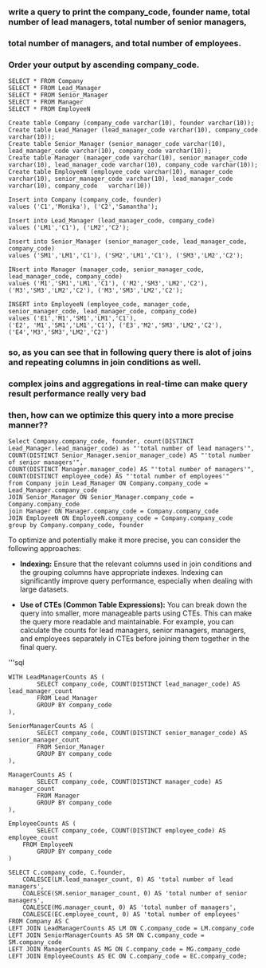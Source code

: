 ### write a query to print the company_code, founder name, total number of lead managers, total number of senior managers, 
### total number of managers, and total number of employees. 
### Order your output by ascending company_code.

  	SELECT * FROM Company
  	SELECT * FROM Lead_Manager
  	SELECT * FROM Senior_Manager
 	SELECT * FROM Manager
  	SELECT * FROM EmployeeN

  	Create table Company (company_code varchar(10), founder varchar(10));
 	Create table Lead_Manager (lead_manager_code varchar(10), company_code varchar(10));
  	Create table Senior_Manager (senior_manager_code varchar(10), lead_manager_code varchar(10), company_code varchar(10));
  	Create table Manager (manager_code varchar(10), senior_manager_code varchar(10), lead_manager_code varchar(10), company_code varchar(10));
  	Create table EmployeeN (employee_code varchar(10), manager_code varchar(10), senior_manager_code varchar(10), lead_manager_code varchar(10), company_code 	varchar(10))
					   
  	Insert into Company (company_code, founder) 
  	values ('C1','Monika'), ('C2','Samantha');	

  	Insert into Lead_Manager (lead_manager_code, company_code)
  	values ('LM1','C1'), ('LM2','C2');

  	Insert into Senior_Manager (senior_manager_code, lead_manager_code, company_code)
  	values ('SM1','LM1','C1'), ('SM2','LM1','C1'), ('SM3','LM2','C2');

  	INsert into Manager (manager_code, senior_manager_code, lead_manager_code, company_code)
  	values ('M1','SM1','LM1','C1'), ('M2','SM3','LM2','C2'), ('M3','SM3','LM2','C2'), ('M3','SM3','LM2','C2');

  	INSERT into EmployeeN (employee_code, manager_code, senior_manager_code, lead_manager_code, company_code)
  	values ('E1','M1','SM1','LM1','C1'),
  	('E2', 'M1','SM1','LM1','C1'), ('E3','M2','SM3','LM2','C2'),
  	('E4','M3','SM3','LM2','C2')

### so, as you can see that in following query there is alot of joins and repeating columns in join conditions as well.
### complex joins and aggregations in real-time can make query result performance really very bad
### then, how can we optimize this query into a more precise manner??
  	Select Company.company_code, founder, count(DISTINCT Lead_Manager.lead_manager_code) as "'total number of lead managers'",
  	COUNT(DISTINCT Senior_Manager.senior_manager_code) AS "'total number of senior managers'",
  	COUNT(DISTINCT Manager.manager_code) AS "'total number of managers'",
  	COUNT(DISTINCT employee_code) AS "'total number of employees'"
  	from Company join Lead_Manager ON Company.company_code =  Lead_Manager.company_code
  	JOIN Senior_Manager ON Senior_Manager.company_code = Company.company_code 
  	join Manager ON Manager.company_code = Company.company_code 
  	JOIN EmployeeN ON EmployeeN.company_code = Company.company_code 
  	group by Company.company_code, founder

To optimize and potentially make it more precise, you can consider the following approaches:

- **Indexing:** Ensure that the relevant columns used in join conditions and the grouping columns have appropriate indexes. Indexing can significantly improve query performance, especially when dealing with large datasets.

- **Use of CTEs (Common Table Expressions):** You can break down the query into smaller, more manageable parts using CTEs. This can make the query more readable and maintainable. For example, you can calculate the counts for lead managers, senior managers, managers, and employees separately in CTEs before joining them together in the final query.

'''sql

	WITH LeadManagerCounts AS (
    		SELECT company_code, COUNT(DISTINCT lead_manager_code) AS lead_manager_count
    		FROM Lead_Manager
    		GROUP BY company_code
	),

	SeniorManagerCounts AS (
    		SELECT company_code, COUNT(DISTINCT senior_manager_code) AS senior_manager_count
    		FROM Senior_Manager
    		GROUP BY company_code
	),

	ManagerCounts AS (
    		SELECT company_code, COUNT(DISTINCT manager_code) AS manager_count
    		FROM Manager
    		GROUP BY company_code
	),

	EmployeeCounts AS (
    		SELECT company_code, COUNT(DISTINCT employee_code) AS employee_count
   	 	FROM EmployeeN
    		GROUP BY company_code
	)

	SELECT C.company_code, C.founder,
    	COALESCE(LM.lead_manager_count, 0) AS 'total number of lead managers',
    	COALESCE(SM.senior_manager_count, 0) AS 'total number of senior managers',
    	COALESCE(MG.manager_count, 0) AS 'total number of managers',
    	COALESCE(EC.employee_count, 0) AS 'total number of employees'
	FROM Company AS C
	LEFT JOIN LeadManagerCounts AS LM ON C.company_code = LM.company_code
	LEFT JOIN SeniorManagerCounts AS SM ON C.company_code = SM.company_code
	LEFT JOIN ManagerCounts AS MG ON C.company_code = MG.company_code
	LEFT JOIN EmployeeCounts AS EC ON C.company_code = EC.company_code;












